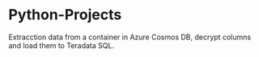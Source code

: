 # Python-Projects
Extracction data from a container in Azure Cosmos DB, decrypt columns and load them to Teradata SQL.
